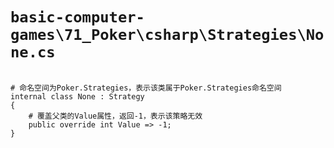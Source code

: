 # `basic-computer-games\71_Poker\csharp\Strategies\None.cs`

```

# 命名空间为Poker.Strategies，表示该类属于Poker.Strategies命名空间
internal class None : Strategy
{
    # 覆盖父类的Value属性，返回-1，表示该策略无效
    public override int Value => -1;
}

```